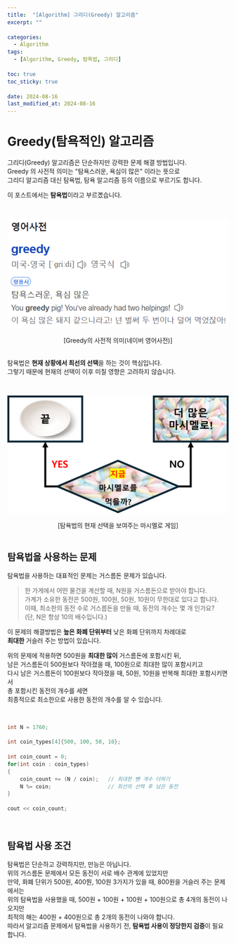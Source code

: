 ```yaml
---
title:  "[Algorithm] 그리디(Greedy) 알고리즘"
excerpt: ""

categories:
  - Algorithm
tags:
  - [Algorithm, Greedy, 탐욕법, 그리디]

toc: true
toc_sticky: true
 
date: 2024-08-16
last_modified_at: 2024-08-16
---
```


# Greedy(탐욕적인) 알고리즘

그리디(Greedy) 알고리즘은 단순하지만 강력한 문제 해결 방법입니다.  
Greedy 의 사전적 의미는 "탐욕스러운, 욕심이 많은" 이라는 뜻으로  
그리디 알고리즘 대신 탐욕법, 탐욕 알고리즘 등의 이름으로 부르기도 합니다.  

이 포스트에서는 **탐욕법**이라고 부르곘습니다.  

<br/>

![01](/assets/img/Algorithm/Greedy_01.png)  
<center>[Greedy의 사전적 의미(네이버 영어사전)]</center>

<br/>

탐욕법은 **현재 상황에서 최선의 선택**을 하는 것이 핵심입니다.  
그렇기 때문에 현재의 선택이 이후 미칠 영향은 고려하지 않습니다.  

<br/>

![02](/assets/img/Algorithm/Greedy_02.png)
<center>[탐욕법의 현재 선택을 보여주는 마시멜로 게임]</center>

<br/>

## 탐욕법을 사용하는 문제

탐욕법을 사용하는 대표적인 문제는 거스름돈 문제가 있습니다.  

> 한 가게에서 어떤 물건을 계산할 때, N원을 거스름돈으로 받아야 합니다.  
> 가계가 소유한 동전은 500원, 100원, 50원, 10원이 무한대로 있다고 합니다.  
> 이때, 최소한의 동전 수로 거스름돈을 만들 때, 동전의 개수는 몇 개 인가요?  
> (단, N은 항상 10의 배수입니다.)  

이 문제의 해결방법은 **높은 화폐 단위부터** 낮은 화폐 단위까지 차례대로  
**최대한** 거슬러 주는 방법이 있습니다.  

위의 문제에 적용하면 500원을 **최대한 많이** 거스름돈에 포함시킨 뒤,  
남은 거스름돈이 500원보다 작아졌을 때, 100원으로 최대한 많이 포함시키고  
다시 남은 거스름돈이 100원보다 작아졌을 때, 50원, 10원을 반복해 최대한 포함시키면서  
총 포함시킨 동전의 개수를 세면  
최종적으로 최소한으로 사용한 동전의 개수를 알 수 있습니다.  

<br/>

```c++
int N = 1760;

int coin_types[4]{500, 100, 50, 10};

int coin_count = 0;
for(int coin : coin_types)
{
    coin_count += (N / coin);   // 최대한 뺀 개수 더하기
    N %= coin;                  // 최선의 선택 후 남은 동전
}

cout << coin_count;
```

<br/>

## 탐욕법 사용 조건

탐욕법은 단순하고 강력하지만, 만능은 아닙니다.  
위의 거스름돈 문제에서 모든 동전이 서로 배수 관계에 있었지만  
만약, 화폐 단위가 500원, 400뭔, 100원 3가지가 있을 때, 800원을 거슬러 주는 문제에서는  
위의 탐욕법을 사용했을 때, 500원 + 100원 + 100원 + 100원으로 총 4개의 동전이 나오지만  
최적의 해는 400원 + 400원으로 총 2개의 동전이 나와야 합니다.  
따라서 알고리즘 문제에서 탐욕법을 사용하기 전, **탐욕법 사용이 정당한지 검증**이 필요합니다.  